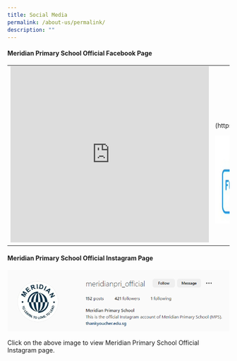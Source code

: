 ```yaml
---
title: Social Media
permalink: /about-us/permalink/
description: ""
---
```

#### Meridian Primary School Official Facebook Page

<table style="width:100%">
  <tr>
    <td><iframe allow="autoplay; clipboard-write; encrypted-media; picture-in-picture; web-share" allowfullscreen="true" frameborder="0" scrolling="no" style="border:none;overflow:hidden" height="400" width="450" src="https://www.facebook.com/plugins/page.php?href=https%3A%2F%2Fwww.facebook.com%2Fmeridianpri%2F&amp;tabs=timeline&amp;width=350&amp;height=500&amp;small\_header=false&amp;adapt\_container\_width=true&amp;hide\_cover=false&amp;show\_facepile=true&amp;appId"></iframe></td>
    <td><br><br><br><br><p align = "left">(https://www.facebook.com/meridianpri/)</p><img src="/images/About%20As/FB.png" height="200" width="200">
		</td>
  </tr>
</table>

#### Meridian Primary School Official Instagram Page

<a href = "https://www.instagram.com/meridianpri_official/?hl=en" >![](/images/About%20As/Meridian%20Ig.png)</a>

Click on the above image to view Meridian Primary School Official Instagram page.